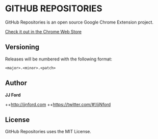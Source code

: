 GITHUB REPOSITORIES
===================
GitHub Repositories is an open source Google Chrome Extension project.

<a href="https://chrome.google.com/webstore/detail/jgekomkdphbcbfpnfjgcmjnnhfikinmn">Check it out in the Chrome Web Store</a>


Versioning
----------
Releases will be numbered with the following format:

`<major>.<minor>.<patch>`


Author
------
**JJ Ford**

++http://jjnford.com
++https://twitter.com/#!/jjNford


License
-------
GitHub Repositories uses the MIT License.